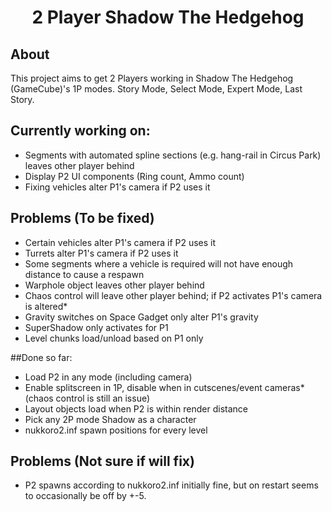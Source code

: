 <div align="center"><h1>2 Player Shadow The Hedgehog</h1></div>


## About
This project aims to get 2 Players working in Shadow The Hedgehog (GameCube)'s 1P modes.
Story Mode, Select Mode, Expert Mode, Last Story.

## Currently working on:
* Segments with automated spline sections (e.g. hang-rail in Circus Park) leaves other player behind
* Display P2 UI components (Ring count, Ammo count)
* Fixing vehicles alter P1's camera if P2 uses it


## Problems (To be fixed)

* Certain vehicles alter P1's camera if P2 uses it
* Turrets alter P1's camera if P2 uses it
* Some segments where a vehicle is required will not have enough distance to cause a respawn
* Warphole object leaves other player behind
* Chaos control will leave other player behind; if P2 activates P1's camera is altered*
* Gravity switches on Space Gadget only alter P1's gravity
* SuperShadow only activates for P1
* Level chunks load/unload based on P1 only

##Done so far:
* Load P2 in any mode (including camera)
* Enable splitscreen in 1P, disable when in cutscenes/event cameras* (chaos control is still an issue)
* Layout objects load when P2 is within render distance
* Pick any 2P mode Shadow as a character
* nukkoro2.inf spawn positions for every level

## Problems (Not sure if will fix)
* P2 spawns according to nukkoro2.inf initially fine, but on restart seems to occasionally be off by +-5.